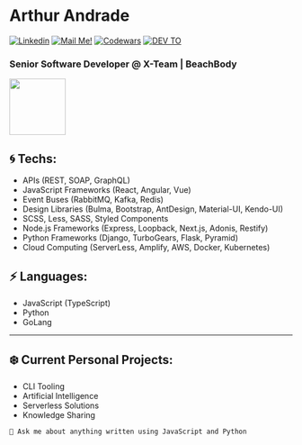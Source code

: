# Arthur Andrade



[![Linkedin](https://img.shields.io/badge/-Connect-blue?style=flat-square&logo=Linkedin&logoColor=white&link=https://www.linkedin.com/in/arthur-andrade-fullstack-dev/)](https://www.linkedin.com/in/arthur-andrade-fullstack-dev/)
[![Mail Me!](https://img.shields.io/badge/-Contact%20Me!-c14438?style=flat-square&logo=Gmail&logoColor=white&link=mailto:arthur.diegoo@hotmail.com)](mailto:arthur.diegoo@hotmail.com)
[![Codewars](https://www.codewars.com/users/arthurdiegoo/badges/micro)](https://www.codewars.com/users/arthurdiegoo/)
[![DEV TO](https://img.shields.io/badge/-DEV.to-000?style=flat-square&logo=dev.to&logoColor=white&link=https://dev.to/arthurdiegoo)](https://dev.to/arthurdiegoo)
### Senior Software Developer @ X-Team | BeachBody

<img src="https://i.ibb.co/QJZdmpv/XOsX.gif" width="100" height="100" />

## 🌀 Techs:

- APIs (REST, SOAP, GraphQL)
- JavaScript Frameworks (React, Angular, Vue)
- Event Buses (RabbitMQ, Kafka, Redis)
- Design Libraries (Bulma, Bootstrap, AntDesign, Material-UI, Kendo-UI)
- SCSS, Less, SASS, Styled Components
- Node.js Frameworks (Express, Loopback, Next.js, Adonis, Restify)
- Python Frameworks (Django, TurboGears, Flask, Pyramid)
- Cloud Computing (ServerLess, Amplify, AWS, Docker, Kubernetes)

## ⚡ Languages:

- JavaScript (TypeScript)
- Python
- GoLang
---
## ❄️ Current Personal Projects:

- CLI Tooling
- Artificial Intelligence
- Serverless Solutions
- Knowledge Sharing


`💬 Ask me about anything written using JavaScript and Python`
